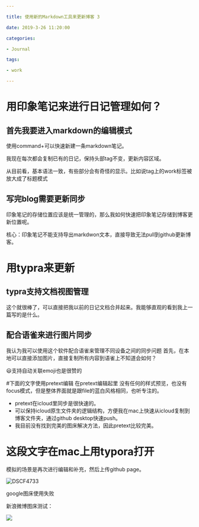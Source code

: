 ```yaml
---

title: 使用新的Markdown工具来更新博客 3

date: 2019-3-26 11:20:00 

categories: 

- Journal

tags: 

- work

---
```



# 用印象笔记来进行日记管理如何？

## 首先我要进入markdown的编辑模式

使用command+可以快速新建一条markdown笔记。 

我现在每次都会复制已有的日记，保持头部tag不变，更新内容区域。 

从目前看，基本语法一致，有些部分会有奇怪的显示。比如说tag上的work标签被放大成了标题模式 

## 写完blog需要更新同步

印象笔记的存储位置应该是统一管理的，那么我如何快速把印象笔记存储到博客更新位置呢。 



核心：印象笔记不能支持导出markdwon文本，直接导致无法pull到github更新博客。



# 用typra来更新
## typra支持文档视图管理

这个就很棒了，可以直接把我以前的日记文档合并起来。我能够直观的看到我上一篇写的是什么。
## 配合语雀来进行图片同步
我认为我可以使用这个软件配合语雀来管理不同设备之间的同步问题
首先，在本地可以直接添加图片，直接复制所有内容到语雀上不知道会如何？


:smiley:支持自动关联emoji也是很赞的

#下面的文字使用pretext编辑
在pretext编辑起里 没有任何的样式预览，也没有focus模式，但是整体界面就是跟file的蓝白风格相同，也听专注的。
- pretext在icloud里同步是很快速的。
- 可以保持icloud原生文件夹的逻辑结构，方便我在mac上快速从icloud复制到博客文件夹，通过github desktop快速push。
- 我目前没有找到完美的图床解决方法，因此pretext比较完美。

# 这段文字在mac上用typora打开

模拟的场景是再次进行编辑和补充，然后上传github page。

![DSCF4733](https://googledrive.com/host/1LDZVTVEg0MzY4j4xhspvJsHQ6jesPyEi/view?usp=sharing)

google图床使用失败

新浪微博图床测试：

![](http://ww1.sinaimg.cn/large/785acd40ly1g1g8mmlmi2j22io3s0qva.jpg)

